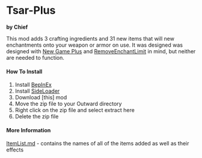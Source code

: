 # Tsar-Plus
**by Chief**

This mod adds 3 crafting ingredients and 31 new items that will new enchantments onto your weapon or armor on use. It was designed was designed with [New Game Plus](https://www.nexusmods.com/outward/mods/181) and [RemoveEnchantLimit](https://www.nexusmods.com/outward/mods/206?tab=description) in mind, but neither are needed to function. 


#### How To Install
1. Install [BepInEx](https://outward.fandom.com/wiki/Installing_Mods#BepInEx_Loader)
2. Install [SideLoader](https://www.nexusmods.com/outward/mods/96)
3. Download [this] mod
4. Move the zip file to your Outward directory
5. Right click on the zip file and select extract here
6. Delete the zip file

#### More Information
[ItemList.md](ItemList.md) - contains the names of all of the items added as well as their effects
